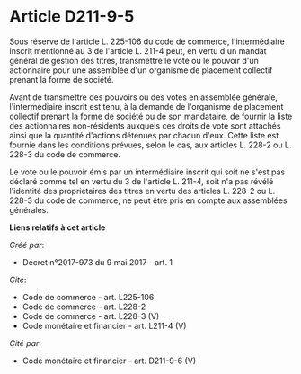 # Article D211-9-5

Sous réserve de l'article L. 225-106 du code de commerce, l'intermédiaire inscrit mentionné au 3 de l'article L. 211-4 peut,
en vertu d'un mandat général de gestion des titres, transmettre le vote ou le pouvoir d'un actionnaire pour une assemblée
d'un organisme de placement collectif prenant la forme de société. 

Avant de transmettre des pouvoirs ou des votes en assemblée générale, l'intermédiaire inscrit est tenu, à la demande de
l'organisme de placement collectif prenant la forme de société ou de son mandataire, de fournir la liste des actionnaires
non-résidents auxquels ces droits de vote sont attachés ainsi que la quantité d'actions détenues par chacun d'eux. Cette
liste est fournie dans les conditions prévues, selon le cas, aux articles L. 228-2 ou L. 228-3 du code de commerce. 

Le vote ou le pouvoir émis par un intermédiaire inscrit qui soit ne s'est pas déclaré comme tel en vertu du 3 de l'article L.
211-4, soit n'a pas révélé l'identité des propriétaires des titres en vertu des articles L. 228-2 ou L. 228-3 du code de
commerce, ne peut être pris en compte aux assemblées générales.

**Liens relatifs à cet article**

_Créé par_:

  - Décret n°2017-973 du 9 mai 2017 - art. 1

_Cite_:

  - Code de commerce - art. L225-106
  - Code de commerce - art. L228-2
  - Code de commerce - art. L228-3 (V)
  - Code monétaire et financier - art. L211-4 (V)

_Cité par_:

  - Code monétaire et financier - art. D211-9-6 (V)

